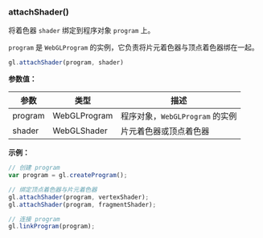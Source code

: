 ### attachShader()

将着色器 `shader` 绑定到程序对象 `program` 上。

`program` 是 `WebGLProgram` 的实例，它负责将片元着色器与顶点着色器绑在一起。

```js
gl.attachShader(program, shader)
```

**参数值：**

|参数|类型|描述|
|-|-|-|
|program|WebGLProgram|程序对象，`WebGLProgram` 的实例|
|shader|WebGLShader|片元着色器或顶点着色器|

**示例：**

```js
// 创建 program
var program = gl.createProgram();

// 绑定顶点着色器与片元着色器
gl.attachShader(program, vertexShader);
gl.attachShader(program, fragmentShader);

// 连接 program
gl.linkProgram(program);
```
